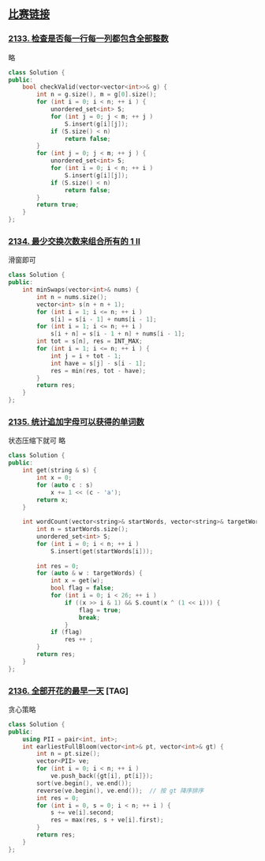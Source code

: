 ## [比赛链接](https://leetcode.cn/contest/weekly-contest-275/)


### [2133. 检查是否每一行每一列都包含全部整数](https://leetcode.cn/problems/check-if-every-row-and-column-contains-all-numbers/)

略

```c++
class Solution {
public:
    bool checkValid(vector<vector<int>>& g) {
        int n = g.size(), m = g[0].size();
        for (int i = 0; i < n; ++ i ) {
            unordered_set<int> S;
            for (int j = 0; j < m; ++ j )
                S.insert(g[i][j]);
            if (S.size() < n)
                return false;
        }
        for (int j = 0; j < m; ++ j ) {
            unordered_set<int> S;
            for (int i = 0; i < n; ++ i )
                S.insert(g[i][j]);
            if (S.size() < n)
                return false;
        }
        return true;
    }
};
```


### [2134. 最少交换次数来组合所有的 1 II](https://leetcode.cn/problems/minimum-swaps-to-group-all-1s-together-ii/)

滑窗即可

```c++
class Solution {
public:
    int minSwaps(vector<int>& nums) {
        int n = nums.size();
        vector<int> s(n + n + 1);
        for (int i = 1; i <= n; ++ i )
            s[i] = s[i - 1] + nums[i - 1];
        for (int i = 1; i <= n; ++ i )
            s[i + n] = s[i - 1 + n] + nums[i - 1];
        int tot = s[n], res = INT_MAX;
        for (int i = 1; i <= n; ++ i ) {
            int j = i + tot - 1;
            int have = s[j] - s[i - 1];
            res = min(res, tot - have);
        }
        return res;
    }
};
```

### [2135. 统计追加字母可以获得的单词数](https://leetcode.cn/problems/count-words-obtained-after-adding-a-letter/)

状态压缩下就可 略

```c++
class Solution {
public:
    int get(string & s) {
        int x = 0;
        for (auto c : s)
            x += 1 << (c - 'a');
        return x;
    }
    
    int wordCount(vector<string>& startWords, vector<string>& targetWords) {
        int n = startWords.size();
        unordered_set<int> S;
        for (int i = 0; i < n; ++ i )
            S.insert(get(startWords[i]));
        
        int res = 0;
        for (auto & w : targetWords) {
            int x = get(w);
            bool flag = false;
            for (int i = 0; i < 26; ++ i )
                if ((x >> i & 1) && S.count(x ^ (1 << i))) {
                    flag = true;
                    break;
                }
            if (flag)
                res ++ ;
        }
        return res;
    }
};
```

### [2136. 全部开花的最早一天](https://leetcode.cn/problems/earliest-possible-day-of-full-bloom/) [TAG]

贪心策略

```c++
class Solution {
public:
    using PII = pair<int, int>;
    int earliestFullBloom(vector<int>& pt, vector<int>& gt) {
        int n = pt.size();
        vector<PII> ve;
        for (int i = 0; i < n; ++ i )
            ve.push_back({gt[i], pt[i]});
        sort(ve.begin(), ve.end());
        reverse(ve.begin(), ve.end());  // 按 gt 降序排序
        int res = 0;
        for (int i = 0, s = 0; i < n; ++ i ) {
            s += ve[i].second;
            res = max(res, s + ve[i].first);
        }
        return res;
    }
};
```
